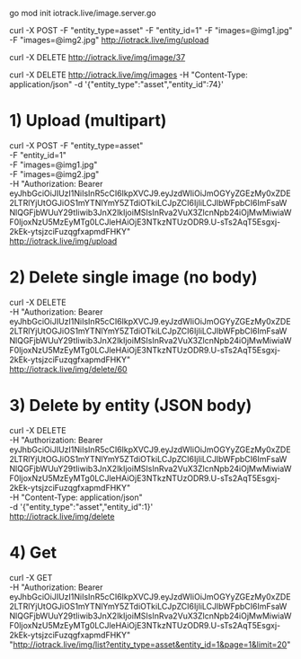 go mod init iotrack.live/image.server.go

curl -X POST -F "entity_type=asset" -F "entity_id=1"   -F "images=@img1.jpg"  -F "images=@img2.jpg"   http://iotrack.live/img/upload

curl -X DELETE http://iotrack.live/img/image/37

curl -X DELETE http://iotrack.live/img/images  -H "Content-Type: application/json"  -d '{"entity_type":"asset","entity_id":74}'

<!-- --------------------------------------------------------------- -->

# 1) Upload (multipart)
curl -X POST -F "entity_type=asset" \
     -F "entity_id=1" \
     -F "images=@img1.jpg" \
     -F "images=@img2.jpg" \
     -H "Authorization: Bearer eyJhbGciOiJIUzI1NiIsInR5cCI6IkpXVCJ9.eyJzdWIiOiJmOGYyZGEzMy0xZDE2LTRlYjUtOGJiOS1mYTNlYmY5ZTdiOTkiLCJpZCI6IjIiLCJlbWFpbCI6ImFsaWNlQGFjbWUuY29tIiwib3JnX2lkIjoiMSIsInRva2VuX3ZlcnNpb24iOjMwMiwiaWF0IjoxNzU5MzEyMTg0LCJleHAiOjE3NTkzNTUzODR9.U-sTs2AqT5Esgxj-2kEk-ytsjzciFuzqgfxapmdFHKY" \
     http://iotrack.live/img/upload

# 2) Delete single image (no body)
curl -X DELETE \
     -H "Authorization: Bearer eyJhbGciOiJIUzI1NiIsInR5cCI6IkpXVCJ9.eyJzdWIiOiJmOGYyZGEzMy0xZDE2LTRlYjUtOGJiOS1mYTNlYmY5ZTdiOTkiLCJpZCI6IjIiLCJlbWFpbCI6ImFsaWNlQGFjbWUuY29tIiwib3JnX2lkIjoiMSIsInRva2VuX3ZlcnNpb24iOjMwMiwiaWF0IjoxNzU5MzEyMTg0LCJleHAiOjE3NTkzNTUzODR9.U-sTs2AqT5Esgxj-2kEk-ytsjzciFuzqgfxapmdFHKY" \
     http://iotrack.live/img/delete/60

# 3) Delete by entity (JSON body)
curl -X DELETE \
     -H "Authorization: Bearer eyJhbGciOiJIUzI1NiIsInR5cCI6IkpXVCJ9.eyJzdWIiOiJmOGYyZGEzMy0xZDE2LTRlYjUtOGJiOS1mYTNlYmY5ZTdiOTkiLCJpZCI6IjIiLCJlbWFpbCI6ImFsaWNlQGFjbWUuY29tIiwib3JnX2lkIjoiMSIsInRva2VuX3ZlcnNpb24iOjMwMiwiaWF0IjoxNzU5MzEyMTg0LCJleHAiOjE3NTkzNTUzODR9.U-sTs2AqT5Esgxj-2kEk-ytsjzciFuzqgfxapmdFHKY" \
     -H "Content-Type: application/json" \
     -d '{"entity_type":"asset","entity_id":1}' \
     http://iotrack.live/img/delete


# 4) Get
curl -X GET \
     -H "Authorization: Bearer eyJhbGciOiJIUzI1NiIsInR5cCI6IkpXVCJ9.eyJzdWIiOiJmOGYyZGEzMy0xZDE2LTRlYjUtOGJiOS1mYTNlYmY5ZTdiOTkiLCJpZCI6IjIiLCJlbWFpbCI6ImFsaWNlQGFjbWUuY29tIiwib3JnX2lkIjoiMSIsInRva2VuX3ZlcnNpb24iOjMwMiwiaWF0IjoxNzU5MzEyMTg0LCJleHAiOjE3NTkzNTUzODR9.U-sTs2AqT5Esgxj-2kEk-ytsjzciFuzqgfxapmdFHKY" \
     "http://iotrack.live/img/list?entity_type=asset&entity_id=1&page=1&limit=20"


